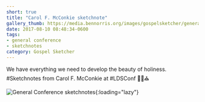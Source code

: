 ```yaml
---
short: true
title: "Carol F. McConkie sketchnote"
gallery_thumb: https://media.bennorris.org/images/gospelsketcher/general-conference/apr-2017/apr-17-0-mcconkie.jpg
date: 2017-08-10 08:48:34-0600
tags:
- general conference
- sketchnotes
category: Gospel Sketcher
---
```


We have everything we need to develop the beauty of holiness. #Sketchnotes from Carol F. McConkie at #LDSConf ✍🏼⛪️

![General Conference sketchnotes](https://media.bennorris.org/images/gospelsketcher/general-conference/apr-2017/apr-17-0-mcconkie.jpg){:loading="lazy"}
